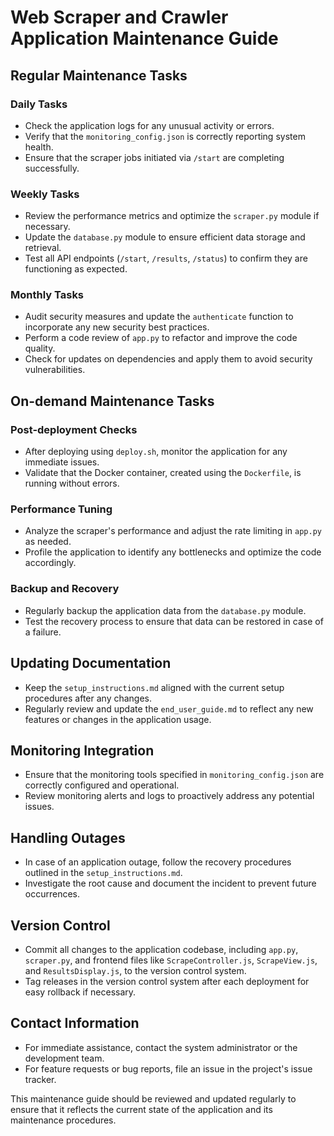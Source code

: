 # Web Scraper and Crawler Application Maintenance Guide

## Regular Maintenance Tasks

### Daily Tasks
- Check the application logs for any unusual activity or errors.
- Verify that the `monitoring_config.json` is correctly reporting system health.
- Ensure that the scraper jobs initiated via `/start` are completing successfully.

### Weekly Tasks
- Review the performance metrics and optimize the `scraper.py` module if necessary.
- Update the `database.py` module to ensure efficient data storage and retrieval.
- Test all API endpoints (`/start`, `/results`, `/status`) to confirm they are functioning as expected.

### Monthly Tasks
- Audit security measures and update the `authenticate` function to incorporate any new security best practices.
- Perform a code review of `app.py` to refactor and improve the code quality.
- Check for updates on dependencies and apply them to avoid security vulnerabilities.

## On-demand Maintenance Tasks

### Post-deployment Checks
- After deploying using `deploy.sh`, monitor the application for any immediate issues.
- Validate that the Docker container, created using the `Dockerfile`, is running without errors.

### Performance Tuning
- Analyze the scraper's performance and adjust the rate limiting in `app.py` as needed.
- Profile the application to identify any bottlenecks and optimize the code accordingly.

### Backup and Recovery
- Regularly backup the application data from the `database.py` module.
- Test the recovery process to ensure that data can be restored in case of a failure.

## Updating Documentation

- Keep the `setup_instructions.md` aligned with the current setup procedures after any changes.
- Regularly review and update the `end_user_guide.md` to reflect any new features or changes in the application usage.

## Monitoring Integration

- Ensure that the monitoring tools specified in `monitoring_config.json` are correctly configured and operational.
- Review monitoring alerts and logs to proactively address any potential issues.

## Handling Outages

- In case of an application outage, follow the recovery procedures outlined in the `setup_instructions.md`.
- Investigate the root cause and document the incident to prevent future occurrences.

## Version Control

- Commit all changes to the application codebase, including `app.py`, `scraper.py`, and frontend files like `ScrapeController.js`, `ScrapeView.js`, and `ResultsDisplay.js`, to the version control system.
- Tag releases in the version control system after each deployment for easy rollback if necessary.

## Contact Information

- For immediate assistance, contact the system administrator or the development team.
- For feature requests or bug reports, file an issue in the project's issue tracker.

This maintenance guide should be reviewed and updated regularly to ensure that it reflects the current state of the application and its maintenance procedures.